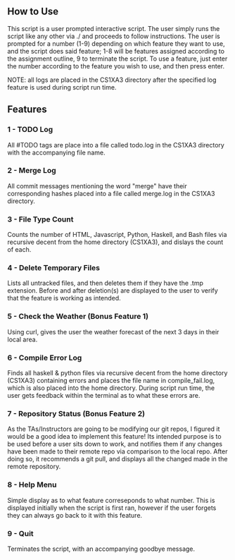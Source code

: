 
## How to Use
  This script is a user prompted interactive script.
  The user simply runs the script like any other via ./
  and proceeds to follow instructions. The user is prompted
  for a number (1-9) depending on which feature they want to
  use, and the script does said feature; 1-8 will be features
  assigned according to the assignment outline, 9 to terminate
  the script. To use a feature, just enter the number according
  to the feature you wish to use, and then press enter.

  NOTE: all logs are placed in the CS1XA3 directory after
  the specified log feature is used during script run time.

## Features
### 1 - TODO Log
  All #TODO tags are place into a file called todo.log in the CS1XA3
  directory with the accompanying file name.

### 2 - Merge Log
  All commit messages mentioning the word "merge" have their corresponding
  hashes placed into a file called merge.log in the CS1XA3 directory.

### 3 - File Type Count
  Counts the number of HTML, Javascript, Python, Haskell, and Bash files
  via recursive decent from the home directory (CS1XA3), and dislays the
  count of each.

### 4 - Delete Temporary Files
  Lists all untracked files, and then deletes them if they have the .tmp
  extension. Before and after deletion(s) are displayed to the user to verify
  that the feature is working as intended.

### 5 - Check the Weather (Bonus Feature 1)
  Using curl, gives the user the weather forecast of the next 3 days in their
  local area.

### 6 - Compile Error Log 
  Finds all haskell & python files via recursive decent from the home directory
  (CS1XA3) containing errors and places the file name in compile_fail.log, which
  is also placed into the home directory. During script run time, the user gets
  feedback within the terminal as to what these errors are.

### 7 - Repository Status (Bonus Feature 2)
  As the TAs/Instructors are going to be modifying our git repos, I figured it 
  would be a good idea to implement this feature! Its intended purpose is to be
  used before a user sits down to work, and notifies them if any changes have been
  made to their remote repo via comparison to the local repo. After doing so, it 
  recommends a git pull, and displays all the changed made in the remote repository.

### 8 - Help Menu
  Simple display as to what feature correseponds to what number. This is displayed
  initially when the script is first ran, however if the user forgets they can always
  go back to it with this feature.

### 9 - Quit
  Terminates the script, with an accompanying goodbye message.
